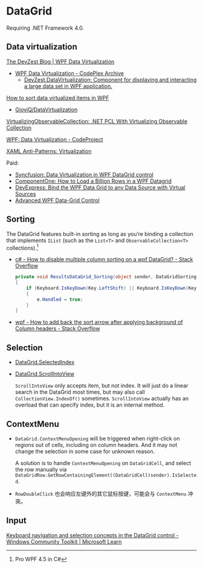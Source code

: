 # DataGrid
Requiring .NET Framework 4.0.

## Data virtualization
[The DevZest Blog | WPF Data Virtualization](http://web.archive.org/web/20180814144210/http://www.devzest.com:80/blog/post/WPF-Data-Virtualization.aspx)
- [WPF Data Virtualization - CodePlex Archive](http://web.archive.org/web/20210630224150/https://archive.codeplex.com/?p=datavirtualization)
  - [DevZest.DataVirtualization: Component for displaying and interacting a large data set in WPF application.](https://github.com/Chaoses-Ib/DevZest.DataVirtualization)

[How to sort data virtualized items in WPF](https://github.com/bstollnitz/old-wpf-blog/tree/master/64-DataVirtualizationFilteringSorting)
- [GioviQ/DataVirtualization](https://github.com/GioviQ/DataVirtualization)

[VirtualizingObservableCollection: .NET PCL With Virtualizing Observable Collection](https://github.com/anagram4wander/VirtualizingObservableCollection)

[WPF: Data Virtualization - CodeProject](https://www.codeproject.com/Articles/34405/WPF-Data-Virtualization)

[XAML Anti-Patterns: Virtualization](https://www.codemag.com/article/1407081/XAML-Anti-Patterns-Virtualization)

Paid:
- [Syncfusion: Data Virtualization in WPF DataGrid control](https://help.syncfusion.com/wpf/datagrid/data-virtualization)
- [ComponentOne: How to Load a Billion Rows in a WPF Datagrid](https://www.grapecity.com/blogs/how-to-load-a-billion-rows-in-a-wpf-datagrid)
- [DevExpress: Bind the WPF Data Grid to any Data Source with Virtual Sources](https://docs.devexpress.com/WPF/10803/controls-and-libraries/data-grid/bind-to-data/bind-to-any-data-source-with-virtual-sources)
- [Advanced WPF Data-Grid Control](https://www.devcomponents.com/dotnetbar-wpf/WPFDataGridControl.aspx)

## Sorting
The DataGrid features built-in sorting as long as you’re binding a collection that implements `IList` (such as the `List<T>` and `ObservableCollection<T>` collections).[^prowpf]

- [c# - How to disable multiple column sorting on a wpf DataGrid? - Stack Overflow](https://stackoverflow.com/questions/17746552/how-to-disable-multiple-column-sorting-on-a-wpf-datagrid)

  ```csharp
  private void ResultsDataGrid_Sorting(object sender, DataGridSortingEventArgs e)
  {
      if (Keyboard.IsKeyDown(Key.LeftShift) || Keyboard.IsKeyDown(Key.RightShift))
      {
          e.Handled = true;
      }
  }
  ```

- [wpf - How to add back the sort arrow after applying background of Column headers - Stack Overflow](https://stackoverflow.com/questions/4487786/how-to-add-back-the-sort-arrow-after-applying-background-of-column-headers)

## Selection
- [DataGrid.SelectedIndex](https://learn.microsoft.com/en-us/dotnet/api/system.web.ui.webcontrols.datagrid.selectedindex?view=netframework-4.8)

- [DataGrid.ScrollIntoView](https://learn.microsoft.com/en-us/dotnet/api/system.windows.controls.datagrid.scrollintoview)

  `ScrollIntoView` only accepts item, but not index. It will just do a linear search in the DataGrid most times, but may also call `CollectionView.IndexOf()` sometimes. `ScrollIntoView` actually has an overload that can specify index, but it is an internal method.

## ContextMenu
- `DataGrid.ContextMenuOpening` will be triggered when right-click on regions out of cells, including on column headers. And it may not change the selection in some case for unknown reason.

  A solution is to handle `ContextMenuOpening` on `DataGridCell`, and select the row manually via `DataGridRow.GetRowContainingElement((DataGridCell)sender).IsSelected`.

- `RowDoubleClick` 也会响应左键外的其它鼠标按键，可能会与 `ContextMenu` 冲突。

## Input
[Keyboard navigation and selection concepts in the DataGrid control - Windows Community Toolkit | Microsoft Learn](https://learn.microsoft.com/en-us/windows/communitytoolkit/controls/datagrid_guidance/keyboard_navigation_selection)


[^prowpf]: Pro WPF 4.5 in C#